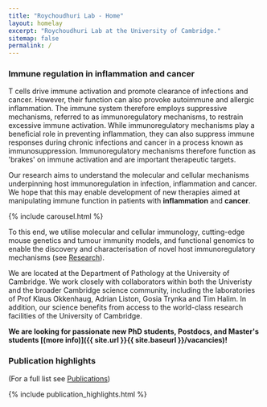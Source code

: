 ```yaml
---
title: "Roychoudhuri Lab - Home"
layout: homelay
excerpt: "Roychoudhuri Lab at the University of Cambridge."
sitemap: false
permalink: /
---
```


### Immune regulation in inflammation and cancer
T cells drive immune activation and promote clearance of infections and cancer. However, their function can also provoke autoimmune and allergic inflammation. The immune system therefore employs suppressive mechanisms, referred to as immunoregulatory mechanisms, to restrain excessive immune activation. While immunoregulatory mechanisms play a beneficial role in preventing inflammation, they can also suppress immune responses during chronic infections and cancer in a process known as immunosuppression. Immunoregulatory mechanisms therefore function as 'brakes' on immune activation and are important therapeutic targets. 

Our research aims to understand the molecular and cellular mechanisms underpinning host immunoregulation in infection, inflammation and cancer. We hope that this may enable development of new therapies aimed at manipulating immune function in patients with **inflammation** and **cancer**.

{% include carousel.html %}

To this end, we utilise molecular and cellular immunology, cutting-edge mouse genetics and tumour immunity models, and functional genomics to enable the discovery and characterisation of novel host immunoregulatory mechanisms (see [Research](research)).

We are located at the Department of Pathology at the University of Cambridge. We work closely with collaborators within both the Univeristy and the broader Cambridge science community, including the laboratories of Prof Klaus Okkenhaug, Adrian Liston, Gosia Trynka and Tim Halim. In addition, our science benefits from access to the world-class research facilities of the University of Cambridge. 

 **We are looking for passionate new PhD students, Postdocs, and Master's students [(more info)]({{ site.url }}{{ site.baseurl }}/vacancies)!**

### Publication highlights
(For a full list see [Publications](publications))

{% include publication_highlights.html %}

<p> &nbsp; </p>

